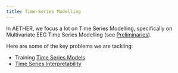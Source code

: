 ```yaml
---
title: Time-Series Modelling
---
```

In AETHER, we focus a lot on Time Series Modelling, specifically on Multivariate EEG Time Series Modelling (see [Preliminaries](prelims.md)).

Here are some of the key problems we are tackling:
- Training [Time Series Models](model_dump.md)
- [Time Series Interpretability](interp.md)
